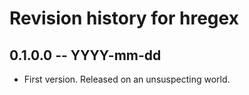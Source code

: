 # Revision history for hregex

## 0.1.0.0 -- YYYY-mm-dd

* First version. Released on an unsuspecting world.
